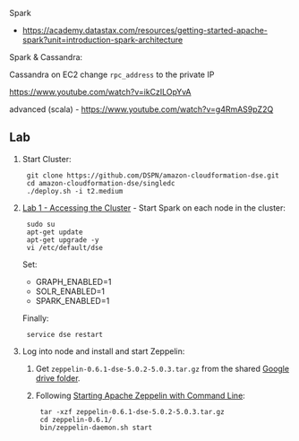 Spark

- https://academy.datastax.com/resources/getting-started-apache-spark?unit=introduction-spark-architecture


Spark & Cassandra:

Cassandra on EC2
change `rpc_address` to the private IP


https://www.youtube.com/watch?v=ikCzILOpYvA

advanced (scala) - https://www.youtube.com/watch?v=g4RmAS9pZ2Q


Lab
---

1. Start Cluster:

		git clone https://github.com/DSPN/amazon-cloudformation-dse.git
		cd amazon-cloudformation-dse/singledc
		./deploy.sh -i t2.medium

2. [Lab 1 - Accessing the Cluster](https://github.com/DSPN/DataStaxDay/blob/master/labs/Lab%201%20-%20Accessing%20the%20Cluster.md) - Start Spark on each node in the cluster:

		sudo su
		apt-get update
		apt-get upgrade -y
		vi /etc/default/dse

	Set:

	- GRAPH_ENABLED=1
	- SOLR_ENABLED=1
	- SPARK_ENABLED=1

	Finally:

		service dse restart

3. Log into node and install and start Zeppelin:

	1. Get `zeppelin-0.6.1-dse-5.0.2-5.0.3.tar.gz` from the shared
[Google drive folder](https://drive.google.com/folderview?id=0B6wR2aj4Cb6wQ01aR3ItR0xUNms).
	2. Following [Starting Apache Zeppelin with Command Line](https://zeppelin.apache.org/docs/0.6.1/install/install.html#starting-apache-zeppelin-with-command-line):

			tar -xzf zeppelin-0.6.1-dse-5.0.2-5.0.3.tar.gz
			cd zeppelin-0.6.1/
			bin/zeppelin-daemon.sh start
